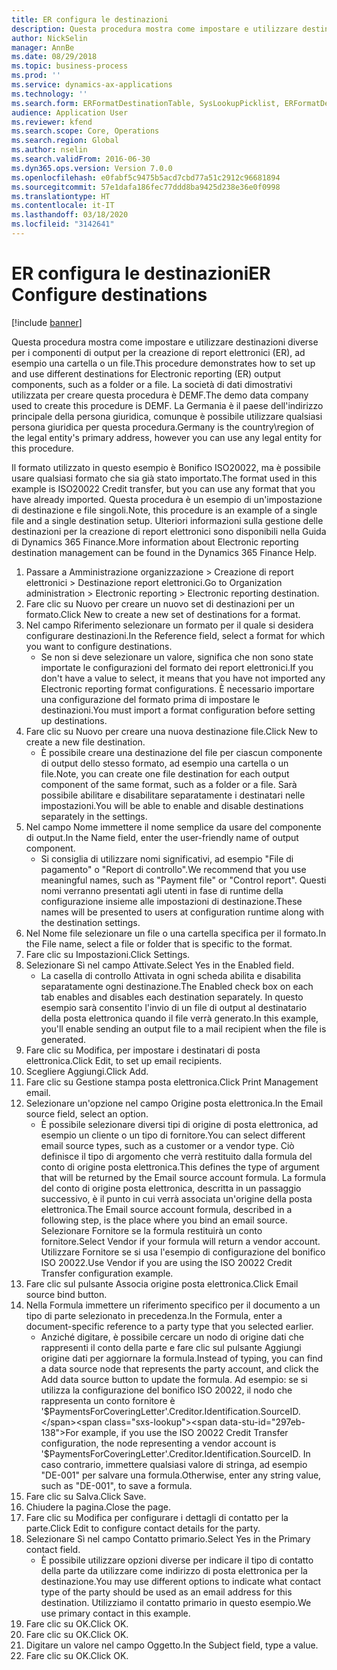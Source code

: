 ```yaml
---
title: ER configura le destinazioni
description: Questa procedura mostra come impostare e utilizzare destinazioni diverse per i componenti di output per la creazione di report elettronici (ER), ad esempio una cartella o un file.
author: NickSelin
manager: AnnBe
ms.date: 08/29/2018
ms.topic: business-process
ms.prod: ''
ms.service: dynamics-ax-applications
ms.technology: ''
ms.search.form: ERFormatDestinationTable, SysLookupPicklist, ERFormatDestinationSettings, ERFormatDestinationEmailSettings, ERExpressionDesignerFormula, SRSPrintDestinationTokens
audience: Application User
ms.reviewer: kfend
ms.search.scope: Core, Operations
ms.search.region: Global
ms.author: nselin
ms.search.validFrom: 2016-06-30
ms.dyn365.ops.version: Version 7.0.0
ms.openlocfilehash: e0fabf5c9475b5acd7cbd77a51c2912c96681894
ms.sourcegitcommit: 57e1dafa186fec77ddd8ba9425d238e36e0f0998
ms.translationtype: HT
ms.contentlocale: it-IT
ms.lasthandoff: 03/18/2020
ms.locfileid: "3142641"
---
```

# <a name="er-configure-destinations"></a><span data-ttu-id="297eb-103">ER configura le destinazioni</span><span class="sxs-lookup"><span data-stu-id="297eb-103">ER Configure destinations</span></span>

[!include [banner](../../includes/banner.md)]

<span data-ttu-id="297eb-104">Questa procedura mostra come impostare e utilizzare destinazioni diverse per i componenti di output per la creazione di report elettronici (ER), ad esempio una cartella o un file.</span><span class="sxs-lookup"><span data-stu-id="297eb-104">This procedure demonstrates how to set up and use different destinations for Electronic reporting (ER) output components, such as a folder or a file.</span></span> <span data-ttu-id="297eb-105">La società di dati dimostrativi utilizzata per creare questa procedura è DEMF.</span><span class="sxs-lookup"><span data-stu-id="297eb-105">The demo data company used to create this procedure is DEMF.</span></span> <span data-ttu-id="297eb-106">La Germania è il paese dell'indirizzo principale della persona giuridica, comunque è possibile utilizzare qualsiasi persona giuridica per questa procedura.</span><span class="sxs-lookup"><span data-stu-id="297eb-106">Germany is the country\region of the legal entity's primary address, however you can use any legal entity for this procedure.</span></span> 

<span data-ttu-id="297eb-107">Il formato utilizzato in questo esempio è Bonifico ISO20022, ma è possibile usare qualsiasi formato che sia già stato importato.</span><span class="sxs-lookup"><span data-stu-id="297eb-107">The format used in this example is ISO20022 Credit transfer, but you can use any format that you have already imported.</span></span> <span data-ttu-id="297eb-108">Questa procedura è un esempio di un'impostazione di destinazione e file singoli.</span><span class="sxs-lookup"><span data-stu-id="297eb-108">Note, this procedure is an example of a single file and a single destination setup.</span></span> <span data-ttu-id="297eb-109">Ulteriori informazioni sulla gestione delle destinazioni per la creazione di report elettronici sono disponibili nella Guida di Dynamics 365 Finance.</span><span class="sxs-lookup"><span data-stu-id="297eb-109">More information about Electronic reporting destination management can be found in the Dynamics 365 Finance Help.</span></span>

1. <span data-ttu-id="297eb-110">Passare a Amministrazione organizzazione > Creazione di report elettronici > Destinazione report elettronici.</span><span class="sxs-lookup"><span data-stu-id="297eb-110">Go to Organization administration > Electronic reporting > Electronic reporting destination.</span></span>
2. <span data-ttu-id="297eb-111">Fare clic su Nuovo per creare un nuovo set di destinazioni per un formato.</span><span class="sxs-lookup"><span data-stu-id="297eb-111">Click New to create a new set of destinations for a format.</span></span>
3. <span data-ttu-id="297eb-112">Nel campo Riferimento selezionare un formato per il quale si desidera configurare destinazioni.</span><span class="sxs-lookup"><span data-stu-id="297eb-112">In the Reference field, select a format for which you want to configure destinations.</span></span>
    * <span data-ttu-id="297eb-113">Se non si deve selezionare un valore, significa che non sono state importate le configurazioni del formato dei report elettronici.</span><span class="sxs-lookup"><span data-stu-id="297eb-113">If you don't have a value to select, it means that you have not imported any Electronic reporting format configurations.</span></span> <span data-ttu-id="297eb-114">È necessario importare una configurazione del formato prima di impostare le destinazioni.</span><span class="sxs-lookup"><span data-stu-id="297eb-114">You must import a format configuration before setting up destinations.</span></span>  
4. <span data-ttu-id="297eb-115">Fare clic su Nuovo per creare una nuova destinazione file.</span><span class="sxs-lookup"><span data-stu-id="297eb-115">Click New to create a new file destination.</span></span>
    * <span data-ttu-id="297eb-116">È possibile creare una destinazione del file per ciascun componente di output dello stesso formato, ad esempio una cartella o un file.</span><span class="sxs-lookup"><span data-stu-id="297eb-116">Note, you can create one file destination for each output component of the same format, such as a folder or a file.</span></span> <span data-ttu-id="297eb-117">Sarà possibile abilitare e disabilitare separatamente i destinatari nelle impostazioni.</span><span class="sxs-lookup"><span data-stu-id="297eb-117">You will be able to enable and disable destinations separately in the settings.</span></span>  
5. <span data-ttu-id="297eb-118">Nel campo Nome immettere il nome semplice da usare del componente di output.</span><span class="sxs-lookup"><span data-stu-id="297eb-118">In the Name field, enter the user-friendly name of output component.</span></span>
    * <span data-ttu-id="297eb-119">Si consiglia di utilizzare nomi significativi, ad esempio "File di pagamento" o "Report di controllo".</span><span class="sxs-lookup"><span data-stu-id="297eb-119">We recommend that you use meaningful names, such as "Payment file" or "Control report".</span></span> <span data-ttu-id="297eb-120">Questi nomi verranno presentati agli utenti in fase di runtime della configurazione insieme alle impostazioni di destinazione.</span><span class="sxs-lookup"><span data-stu-id="297eb-120">These names will be presented to users at configuration runtime along with the destination settings.</span></span>  
6. <span data-ttu-id="297eb-121">Nel Nome file selezionare un file o una cartella specifica per il formato.</span><span class="sxs-lookup"><span data-stu-id="297eb-121">In the File name, select a file or folder that is specific to the format.</span></span>
7. <span data-ttu-id="297eb-122">Fare clic su Impostazioni.</span><span class="sxs-lookup"><span data-stu-id="297eb-122">Click Settings.</span></span>
8. <span data-ttu-id="297eb-123">Selezionare Sì nel campo Attivate.</span><span class="sxs-lookup"><span data-stu-id="297eb-123">Select Yes in the Enabled field.</span></span>
    * <span data-ttu-id="297eb-124">La casella di controllo Attivata in ogni scheda abilita e disabilita separatamente ogni destinazione.</span><span class="sxs-lookup"><span data-stu-id="297eb-124">The Enabled check box on each tab enables and disables each destination separately.</span></span> <span data-ttu-id="297eb-125">In questo esempio sarà consentito l'invio di un file di output al destinatario della posta elettronica quando il file verrà generato.</span><span class="sxs-lookup"><span data-stu-id="297eb-125">In this example, you'll enable sending an output file to a mail recipient when the file is generated.</span></span>  
9. <span data-ttu-id="297eb-126">Fare clic su Modifica, per impostare i destinatari di posta elettronica.</span><span class="sxs-lookup"><span data-stu-id="297eb-126">Click Edit, to set up email recipients.</span></span>
10. <span data-ttu-id="297eb-127">Scegliere Aggiungi.</span><span class="sxs-lookup"><span data-stu-id="297eb-127">Click Add.</span></span>
11. <span data-ttu-id="297eb-128">Fare clic su Gestione stampa posta elettronica.</span><span class="sxs-lookup"><span data-stu-id="297eb-128">Click Print Management email.</span></span>
12. <span data-ttu-id="297eb-129">Selezionare un'opzione nel campo Origine posta elettronica.</span><span class="sxs-lookup"><span data-stu-id="297eb-129">In the Email source  field, select an option.</span></span>
    * <span data-ttu-id="297eb-130">È possibile selezionare diversi tipi di origine di posta elettronica, ad esempio un cliente o un tipo di fornitore.</span><span class="sxs-lookup"><span data-stu-id="297eb-130">You can select different email source types, such as a customer or a vendor type.</span></span> <span data-ttu-id="297eb-131">Ciò definisce il tipo di argomento che verrà restituito dalla formula del conto di origine posta elettronica.</span><span class="sxs-lookup"><span data-stu-id="297eb-131">This defines the type of argument that will be returned by the Email source account formula.</span></span> <span data-ttu-id="297eb-132">La formula del conto di origine posta elettronica, descritta in un passaggio successivo, è il punto in cui verrà associata un'origine della posta elettronica.</span><span class="sxs-lookup"><span data-stu-id="297eb-132">The Email source account formula, described in a following step, is the place where you bind an email source.</span></span> <span data-ttu-id="297eb-133">Selezionare Fornitore se la formula restituirà un conto fornitore.</span><span class="sxs-lookup"><span data-stu-id="297eb-133">Select Vendor if your formula will return a vendor account.</span></span> <span data-ttu-id="297eb-134">Utilizzare Fornitore se si usa l'esempio di configurazione del bonifico ISO 20022.</span><span class="sxs-lookup"><span data-stu-id="297eb-134">Use Vendor if you are using the ISO 20022 Credit Transfer configuration example.</span></span>  
13. <span data-ttu-id="297eb-135">Fare clic sul pulsante Associa origine posta elettronica.</span><span class="sxs-lookup"><span data-stu-id="297eb-135">Click Email source bind button.</span></span>
14. <span data-ttu-id="297eb-136">Nella Formula immettere un riferimento specifico per il documento a un tipo di parte selezionato in precedenza.</span><span class="sxs-lookup"><span data-stu-id="297eb-136">In the Formula, enter a document-specific reference to a party type that you selected earlier.</span></span>
    * <span data-ttu-id="297eb-137">Anziché digitare, è possibile cercare un nodo di origine dati che rappresenti il conto della parte e fare clic sul pulsante Aggiungi origine dati per aggiornare la formula.</span><span class="sxs-lookup"><span data-stu-id="297eb-137">Instead of typing, you can find a data source node that represents the party account, and click the Add data source button to update the formula.</span></span> <span data-ttu-id="297eb-138">Ad esempio: se si utilizza la configurazione del bonifico ISO 20022, il nodo che rappresenta un conto fornitore è '$PaymentsForCoveringLetter'.Creditor.Identification.SourceID.</span><span class="sxs-lookup"><span data-stu-id="297eb-138">For example, if you use the ISO 20022 Credit Transfer configuration, the node representing a vendor account is '$PaymentsForCoveringLetter'.Creditor.Identification.SourceID.</span></span> <span data-ttu-id="297eb-139">In caso contrario, immettere qualsiasi valore di stringa, ad esempio "DE-001" per salvare una formula.</span><span class="sxs-lookup"><span data-stu-id="297eb-139">Otherwise, enter any string value, such as "DE-001", to save a formula.</span></span>  
15. <span data-ttu-id="297eb-140">Fare clic su Salva.</span><span class="sxs-lookup"><span data-stu-id="297eb-140">Click Save.</span></span>
16. <span data-ttu-id="297eb-141">Chiudere la pagina.</span><span class="sxs-lookup"><span data-stu-id="297eb-141">Close the page.</span></span>
17. <span data-ttu-id="297eb-142">Fare clic su Modifica per configurare i dettagli di contatto per la parte.</span><span class="sxs-lookup"><span data-stu-id="297eb-142">Click Edit to configure contact details for the party.</span></span>
18. <span data-ttu-id="297eb-143">Selezionare Sì nel campo Contatto primario.</span><span class="sxs-lookup"><span data-stu-id="297eb-143">Select Yes in the Primary contact field.</span></span>
    * <span data-ttu-id="297eb-144">È possibile utilizzare opzioni diverse per indicare il tipo di contatto della parte da utilizzare come indirizzo di posta elettronica per la destinazione.</span><span class="sxs-lookup"><span data-stu-id="297eb-144">You may use different options to indicate what contact type of the party should be used as an email address for this destination.</span></span> <span data-ttu-id="297eb-145">Utilizziamo il contatto primario in questo esempio.</span><span class="sxs-lookup"><span data-stu-id="297eb-145">We use primary contact in this example.</span></span>  
19. <span data-ttu-id="297eb-146">Fare clic su OK.</span><span class="sxs-lookup"><span data-stu-id="297eb-146">Click OK.</span></span>
20. <span data-ttu-id="297eb-147">Fare clic su OK.</span><span class="sxs-lookup"><span data-stu-id="297eb-147">Click OK.</span></span>
21. <span data-ttu-id="297eb-148">Digitare un valore nel campo Oggetto.</span><span class="sxs-lookup"><span data-stu-id="297eb-148">In the Subject field, type a value.</span></span>
22. <span data-ttu-id="297eb-149">Fare clic su OK.</span><span class="sxs-lookup"><span data-stu-id="297eb-149">Click OK.</span></span>

